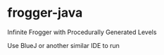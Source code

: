 # frogger-java
Infinite Frogger with Procedurally Generated Levels

Use BlueJ or another similar IDE to run
